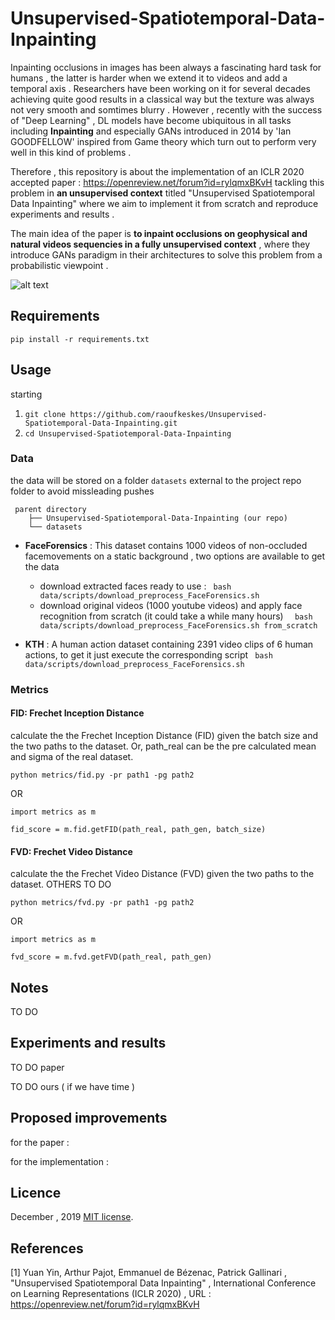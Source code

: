 # Unsupervised-Spatiotemporal-Data-Inpainting
Inpainting occlusions in images has been always a fascinating hard task for humans , the latter is harder when we extend it to videos and add a temporal axis . Researchers have been working on it for several decades achieving quite good results in a classical way but the texture was always not very smooth and somtimes blurry . However , recently with the success of "Deep Learning" , DL models have become ubiquitous in all tasks including **Inpainting** and especially GANs introduced in 2014 by 'Ian GOODFELLOW' inspired from Game theory which turn out to perform very well in this kind of problems .

Therefore , this repository is about the implementation of an ICLR 2020 accepted paper : https://openreview.net/forum?id=rylqmxBKvH tackling this problem in **an unsupervised context** titled "Unsupervised Spatiotemporal Data Inpainting" where we aim to implement it from scratch and reproduce experiments and results .

The main idea of the paper is **to inpaint occlusions on geophysical and natural videos sequencies in a fully unsupervised context** , where they introduce GANs paradigm in their architectures to solve this problem from a probabilistic viewpoint .



![alt text][logo]

[logo]: https://i.ibb.co/bmK0LWc/Unsupervised-Inpainting-GAN-based.png 

## Requirements
``` pip install -r requirements.txt ```
## Usage 
starting 
1) ```git clone https://github.com/raoufkeskes/Unsupervised-Spatiotemporal-Data-Inpainting.git```
2) ```cd Unsupervised-Spatiotemporal-Data-Inpainting```

### Data 
the data will be stored on a folder ```datasets``` external to the project repo folder to avoid missleading pushes 
```
 parent directory
    ├── Unsupervised-Spatiotemporal-Data-Inpainting (our repo) 
    └── datasets
```
* **FaceForensics** : This dataset contains 1000 videos of non-occluded facemovements on a static background ,
two options are available to get the data   
    * download extracted faces ready to use : 
    ```  bash data/scripts/download_preprocess_FaceForensics.sh ```
    *  download original videos (1000 youtube videos) and apply face recognition  from scratch (it could take a while many hours)
    ```  bash data/scripts/download_preprocess_FaceForensics.sh from_scratch```

* **KTH** : A human action dataset containing 2391 video clips of 6 human actions, to get it just execute the corresponding script 
```  bash data/scripts/download_preprocess_FaceForensics.sh ```

### Metrics
#### FID: Frechet Inception Distance
calculate the the Frechet Inception Distance (FID) given the batch size and the two paths to the dataset. Or, path_real can be the pre calculated mean and sigma of the real dataset.

```
python metrics/fid.py -pr path1 -pg path2
```
OR 
```
import metrics as m

fid_score = m.fid.getFID(path_real, path_gen, batch_size)
```

#### FVD: Frechet Video Distance
calculate the the Frechet Video Distance (FVD) given the two paths to the dataset.
OTHERS TO DO
```
python metrics/fvd.py -pr path1 -pg path2
```
OR 
```
import metrics as m

fvd_score = m.fvd.getFVD(path_real, path_gen)
```


                                 
## Notes

TO DO

## Experiments and results 

TO DO paper

TO DO ours ( if we have time ) 

## Proposed improvements 
for the paper : 

for the implementation : 

## Licence 
December , 2019
[MIT license](http://opensource.org/licenses/MIT).

## References
[1] Yuan Yin, Arthur Pajot, Emmanuel de Bézenac, Patrick Gallinari , "Unsupervised Spatiotemporal Data Inpainting" , International Conference on Learning Representations (ICLR 2020) , URL : https://openreview.net/forum?id=rylqmxBKvH







